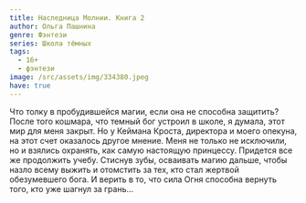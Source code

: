 ```yaml
---
title: Наследница Молнии. Книга 2
author: Ольга Пашнина
genre: Фэнтези
series: Школа тёмных
tags:
  - 16+
  - фэнтези
image: /src/assets/img/334380.jpeg
have: true
---
```

Что толку в пробудившейся магии, если она не способна защитить? После того кошмара, что темный бог устроил в школе, я думала, этот мир для меня закрыт. Но у Кеймана Кроста, директора и моего опекуна, на этот счет оказалось другое мнение. Меня не только не исключили, но и взялись охранять, как самую настоящую принцессу. Придется все же продолжить учебу. Стиснув зубы, осваивать магию дальше, чтобы назло всему выжить и отомстить за тех, кто стал жертвой обезумевшего бога. И верить в то, что сила Огня способна вернуть того, кто уже шагнул за грань...
